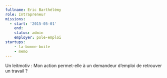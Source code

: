 ```yaml
---
fullname: Eric Barthélémy
role: Intrapreneur
missions:
  - start: '2015-05-01'
    end:
    status: admin
    employer: pole-emploi
startups:
    - la-bonne-boite
    - memo
---
```


Un leitmotiv : Mon action permet-elle à un demandeur d’emploi de retrouver un travail ?
